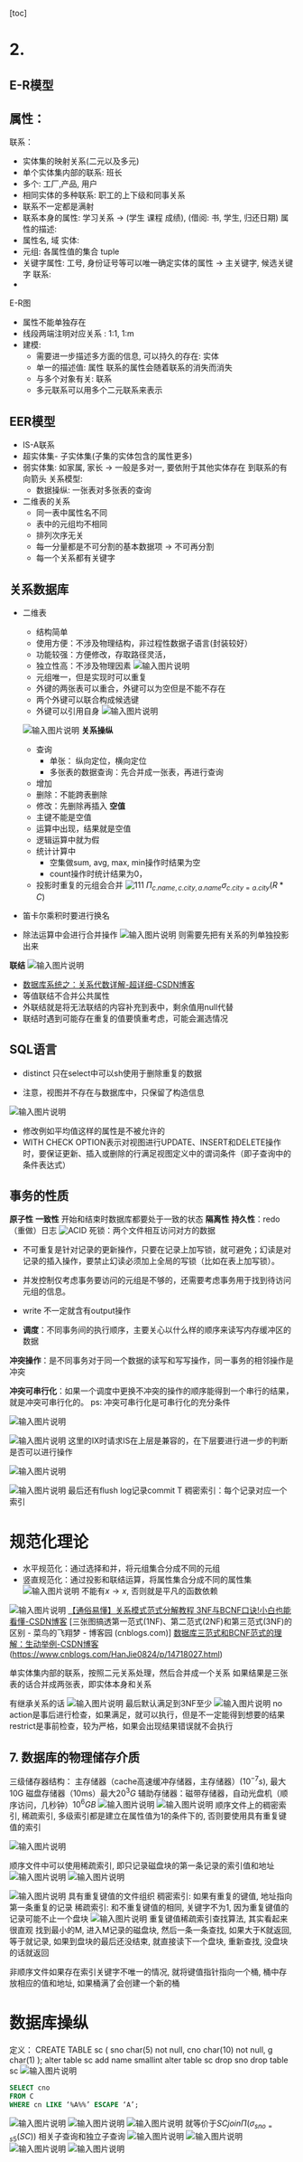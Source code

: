 [toc]

# 2. 
## E-R模型
属性：
- 
联系：
- 实体集的映射关系(二元以及多元)
- 单个实体集内部的联系: 班长
- 多个: 工厂,产品, 用户
- 相同实体的多种联系: 职工的上下级和同事关系
- 联系不一定都是满射
- 联系本身的属性: 学习关系 $\rightarrow$ (学生 课程 成绩), (借阅: 书, 学生, 归还日期)
属性的描述:
- 属性名, 域
实体:
- 元组: 各属性值的集合 tuple
- 关键字属性: 工号, 身份证号等可以唯一确定实体的属性 $\rightarrow$ 主关键字, 候选关键字
联系:
- 
E-R图
- 属性不能单独存在
- 线段两端注明对应关系 : 1:1, 1:m
- 建模:
	- 需要进一步描述多方面的信息, 可以持久的存在: 实体
	- 单一的描述值: 属性 联系的属性会随着联系的消失而消失
	- 与多个对象有关: 联系
	- 多元联系可以用多个二元联系来表示
## EER模型

-  IS-A联系
- 超实体集- 子实体集(子集的实体包含的属性更多)
- 弱实体集: 如家属, 家长 $\rightarrow$ 一般是多对一, 要依附于其他实体存在 到联系的有向箭头
关系模型:
	- 数据操纵: 一张表对多张表的查询
- 二维表的关系
	- 同一表中属性名不同
	- 表中的元组均不相同
	- 排列次序无关
	- 每一分量都是不可分割的基本数据项 $\rightarrow$ 不可再分割
	- 每一个关系都有关键字

## 关系数据库
- 二维表
	- 结构简单
	- 使用方便：不涉及物理结构，非过程性数据子语言(封装较好）
	- 功能较强：方便修改，存取路径灵活，
	- 独立性高：不涉及物理因素
	![输入图片说明](/imgs/2024-03-11/p7LsbamoZXb8gr7f.png)
	- 元组唯一，但是实现时可以重复
	- 外键的两张表可以重合，外键可以为空但是不能不存在
	- 两个外键可以联合构成候选键
	- 外键可以引用自身
	![输入图片说明](/imgs/2024-03-20/HSw7IGkkUTZPOihW.png)
	


	![输入图片说明](/imgs/2024-03-20/LkA4Gm9ZcuQrIPCE.png)
	**关系操纵**
	- 查询
		- 单张： 纵向定位，横向定位
		- 多张表的数据查询：先合并成一张表，再进行查询
	- 增加
	- 删除：不能跨表删除
	- 修改：先删除再插入
	**空值**
	- 主键不能是空值
	- 运算中出现，结果就是空值
	- 逻辑运算中就为假
	- 统计计算中
		- 空集做sum, avg, max, min操作时结果为空
		- count操作时统计结果为0，
	- 投影时重复的元组会合并
		![111](/imgs/2024-03-11/2q2CeZNm0KnxlxNz.png)
		$\Pi_{c.name,c.city,a.name} \sigma_{c.city=a.city}(R*C)$
- 笛卡尔乘积时要进行换名

- 除法运算中会进行合并操作
![输入图片说明](/imgs/2024-03-18/mFRIvcelMYkEztt9.png)
则需要先把有关系的列单独投影出来

**联结**
![输入图片说明](/imgs/2024-06-07/TZNTPHtvj0bLwHl6.png)
- [数据库系统之：关系代数详解-超详细-CSDN博客](https://blog.csdn.net/JavaEEKing/article/details/109223552)
- 等值联结不合并公共属性
- 外联结就是将无法联结的内容补充到表中，剩余值用null代替
- 联结时遇到可能存在重复的值要慎重考虑，可能会漏选情况

## SQL语言
- distinct 只在select中可以sh使用于删除重复的数据

- 注意，视图并不存在与数据库中，只保留了构造信息 

![输入图片说明](/imgs/2024-04-01/DipM7JKexJWlEPcj.png)

- 修改例如平均值这样的属性是不被允许的
- WITH CHECK OPTION表示对视图进行UPDATE、INSERT和DELETE操作时，要保证更新、插入或删除的行满足视图定义中的谓词条件（即子查询中的条件表达式）

## 事务的性质
**原子性**
**一致性**
开始和结束时数据库都要处于一致的状态
**隔离性**
**持久性**：redo（重做）日志
![ACID](/imgs/2024-04-08/lvJfwadiNpj8IcO2.png)
死锁：两个文件相互访问对方的数据

- 不可重复是针对记录的更新操作，只要在记录上加写锁，就可避免；幻读是对记录的插入操作，要禁止幻读必须加上全局的写锁（比如在表上加写锁）。
- 并发控制仅考虑事务要访问的元组是不够的，还需要考虑事务用于找到待访问元组的信息。

- write 不一定就含有output操作
- **调度**：不同事务间的执行顺序，主要关心以什么样的顺序来读写内存缓冲区的数据

**冲突操作**：是不同事务对于同一个数据的读写和写写操作，同一事务的相邻操作是冲突

**冲突可串行化**：如果一个调度中更换不冲突的操作的顺序能得到一个串行的结果，就是冲突可串行化的。
ps: 冲突可串行化是可串行化的充分条件

![输入图片说明](/imgs/2024-04-15/7UPSe0nfodQkEO9l.png)

![输入图片说明](/imgs/2024-04-22/aI6Elclb1KWMsm9R.png)
这里的IX时请求IS在上层是兼容的，在下层要进行进一步的判断是否可以进行操作

![输入图片说明](/imgs/2024-05-05/fKvCIj5i017oOwpd.png)


![输入图片说明](/imgs/2024-04-22/Zo6mY5vb73Cu5z95.png)
最后还有flush log记录commit T
稠密索引：每个记录对应一个索引


# 规范化理论
- 水平规范化：通过选择和并，将元组集合分成不同的元组
- 竖直规范化：通过投影和联结运算，将属性集合分成不同的属性集
![输入图片说明](/imgs/2024-05-21/gbnFd6CeHdQ8zOJt.png)
不能有$x \rightarrow x$, 否则就是平凡的函数依赖

![输入图片说明](/imgs/2024-05-21/QBBPEHTfY2BHyKOm.png)
[【通俗易懂】关系模式范式分解教程 3NF与BCNF口诀!小白也能看懂-CSDN博客](https://blog.csdn.net/sumaliqinghua/article/details/86246762)
[三张图搞透第一范式(1NF)、第二范式(2NF)和第三范式(3NF)的区别 - 菜鸟的飞翔梦 - 博客园 (cnblogs.com)]
[数据库三范式和BCNF范式的理解：生动举例-CSDN博客](https://blog.csdn.net/weixin_43954951/article/details/125494783)(https://www.cnblogs.com/HanJie0824/p/14718027.html)

单实体集内部的联系，按照二元关系处理，然后合并成一个关系
如果结果是三张表的话合并成两张表，即实体本身和关系

有继承关系的话
![输入图片说明](/imgs/2024-06-02/UQmGhVbvdTue7kLS.png)
最后默认满足到3NF至少
![输入图片说明](/imgs/2024-06-03/6sXBT4SWI9ZPq0tl.png)
no action是事后进行检查，如果满足，就可以执行，但是不一定能得到想要的结果
restrict是事前检查，较为严格，如果会出现结果错误就不会执行


## 7. 数据库的物理储存介质
三级储存器结构：
主存储器（cache高速缓冲存储器，主存储器）($10^{-7}s$), 最大10G
磁盘存储器（10ms）最大$20^{3}G$
辅助存储器：磁带存储器，自动光盘机（顺序访问，几秒钟）$10^{6}GB$
![输入图片说明](/imgs/2024-06-08/sbbguvp44eea35MY.png)
![输入图片说明](/imgs/2024-06-08/9S6iY3JXcaNJqLke.png)
顺序文件上的稠密索引, 稀疏索引, 多级索引都是建立在属性值为1的条件下的, 否则要使用具有重复键值的索引

![输入图片说明](/imgs/2024-06-08/HuloQF09OhERJ6r0.png)

顺序文件中可以使用稀疏索引, 即只记录磁盘块的第一条记录的索引值和地址
![输入图片说明](/imgs/2024-06-08/2diKMi3AqMAo6G9Z.png)
![输入图片说明](/imgs/2024-06-08/j8lqUklMfPMifw4J.png)

![输入图片说明](/imgs/2024-06-08/SnDm7VGtBTiKJHc5.png)
具有重复键值的文件组织
稠密索引: 如果有重复的键值, 地址指向第一条重复的记录
稀疏索引: 和不重复键值的相同, 关键字不为1, 因为重复键值的记录可能不止一个盘块
![输入图片说明](/imgs/2024-06-08/SbPtxHXf4edf6rDp.png)
重复键值稀疏索引查找算法, 其实看起来很直观
找到最小的M, 进入M记录的磁盘块, 然后一条一条查找, 如果大于K就返回, 等于就记录, 如果到盘块的最后还没结束, 就直接读下一个盘块, 重新查找, 没盘块的话就返回

非顺序文件如果存在索引关键字不唯一的情况, 就将键值指针指向一个桶, 桶中存放相应的值和地址, 如果桶满了会创建一个新的桶

# 数据库操纵
 定义：
 CREATE TABLE sc (
	 sno char(5) not null,
	 cno char(10) not null,
	 g char(1)
	 );
alter table sc add name smallint
alter table sc drop sno
drop table sc
![输入图片说明](/imgs/2024-06-20/eM60Ayvl17hBtJcM.png)
```SQL
SELECT cno
FROM C
WHERE cn LIKE ‘%A%%’ ESCAPE ‘A’;
```
![输入图片说明](/imgs/2024-06-20/DFahaVAZC6oOZYZV.png)
![输入图片说明](/imgs/2024-06-20/cjwBXVSLRjcpquW7.png)
![输入图片说明](/imgs/2024-06-20/3y0G141u5eyPaUZK.png)
就等价于$SC join \Pi (\sigma _{sno=s5}(SC))$
相关子查询和独立子查询
![输入图片说明](/imgs/2024-06-20/vAzB3CiLALOb9dyT.png)
![输入图片说明](/imgs/2024-06-20/WA0Gh6lBiFIUm2uU.png)
![输入图片说明](/imgs/2024-06-20/gi7oh8tOCsT6vFJr.png)
![输入图片说明](/imgs/2024-06-20/J8V42pI4L66hF2ZW.png)

<!--stackedit_data:
eyJoaXN0b3J5IjpbNDgzNzQ4NTc2LC0xOTQyOTUyODM1LC0xNz
IyMjM4NDYsMTU2NDIyNDM3NSwxMjY1ODE2NjE3LDQyNTk3NTE5
MywxMTgyNjQ0ODc1LDMwODY5OTk3OSwxMDY2NTY3ODgsLTIwOT
gwOTIxODYsMTk1MTE4MzgwOSwtMjAyMzY3MzA4MSw3ODI2ODE5
OTQsMTI0NTg4NzUzMCwtMTcxMzA5MzQ0MiwtNjU4ODExNjQsLT
MyOTk0ODE1NywxOTY3NTkwMDMyLDE4NTMzNDAwMzMsLTE5MDk5
MzQyMTVdfQ==
-->